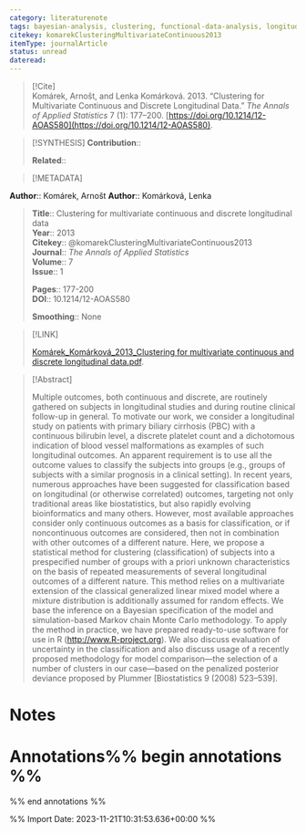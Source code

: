 ```yaml
---
category: literaturenote
tags: bayesian-analysis, clustering, functional-data-analysis, longitudinal-data
citekey: komarekClusteringMultivariateContinuous2013
itemType: journalArticle
status: unread  
dateread:  
---
```


> [!Cite]  
> Komárek, Arnošt, and Lenka Komárková. 2013. “Clustering for Multivariate Continuous and Discrete Longitudinal Data.” _The Annals of Applied Statistics_ 7 (1): 177–200. [https://doi.org/10.1214/12-AOAS580](https://doi.org/10.1214/12-AOAS580).

> [!SYNTHESIS] 
>**Contribution**::
>
>**Related**:: 
>

> [!METADATA]  
>
**Author**:: Komárek, Arnošt
**Author**:: Komárková, Lenka<br>
> **Title**:: Clustering for multivariate continuous and discrete longitudinal data    
> **Year**:: 2013     
> **Citekey**:: @komarekClusteringMultivariateContinuous2013    
>**Journal**:: *The Annals of Applied Statistics*    
>**Volume**:: 7    
>**Issue**:: 1     
>    
>    
>     
> **Pages**:: 177-200    
>**DOI**:: 10.1214/12-AOAS580    
>
>**Smoothing**:: None

> [!LINK] 
>
> [Komárek_Komárková_2013_Clustering for multivariate continuous and discrete longitudinal data.pdf](file:///Users/steven/Library/CloudStorage/GoogleDrive-steven.golovkine@ul.ie/My%20Drive/bibliography/The%20Annals%20of%20Applied%20Statistics/2013/Komárek_Komárková_2013_Clustering%20for%20multivariate%20continuous%20and%20discrete%20longitudinal%20data.pdf).

>[!Abstract]
>
>Multiple outcomes, both continuous and discrete, are routinely gathered on subjects in longitudinal studies and during routine clinical follow-up in general. To motivate our work, we consider a longitudinal study on patients with primary biliary cirrhosis (PBC) with a continuous bilirubin level, a discrete platelet count and a dichotomous indication of blood vessel malformations as examples of such longitudinal outcomes. An apparent requirement is to use all the outcome values to classify the subjects into groups (e.g., groups of subjects with a similar prognosis in a clinical setting). In recent years, numerous approaches have been suggested for classification based on longitudinal (or otherwise correlated) outcomes, targeting not only traditional areas like biostatistics, but also rapidly evolving bioinformatics and many others. However, most available approaches consider only continuous outcomes as a basis for classification, or if noncontinuous outcomes are considered, then not in combination with other outcomes of a different nature. Here, we propose a statistical method for clustering (classification) of subjects into a prespecified number of groups with a priori unknown characteristics on the basis of repeated measurements of several longitudinal outcomes of a different nature. This method relies on a multivariate extension of the classical generalized linear mixed model where a mixture distribution is additionally assumed for random effects. We base the inference on a Bayesian specification of the model and simulation-based Markov chain Monte Carlo methodology. To apply the method in practice, we have prepared ready-to-use software for use in R (http://www.R-project.org). We also discuss evaluation of uncertainty in the classification and also discuss usage of a recently proposed methodology for model comparison—the selection of a number of clusters in our case—based on the penalized posterior deviance proposed by Plummer [Biostatistics 9 (2008) 523–539].
>>


# Notes<br>
# Annotations%% begin annotations %%  
 
  
%% end annotations %%

%% Import Date: 2023-11-21T10:31:53.636+00:00 %%
